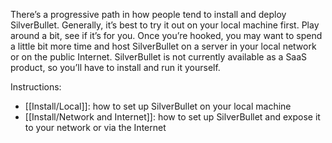 There’s a progressive path in how people tend to install and deploy SilverBullet. Generally, it’s best to try it out on your local machine first. Play around a bit, see if it’s for you. Once you’re hooked, you may want to spend a little bit more time and host SilverBullet on a server in your local network or on the public Internet. SilverBullet is not currently available as a SaaS product, so you’ll have to install and run it yourself.

Instructions:
* [[Install/Local]]: how to set up SilverBullet on your local machine
* [[Install/Network and Internet]]: how to set up SilverBullet and expose it to your network or via the Internet
